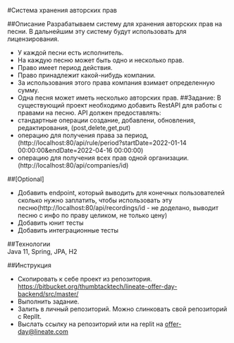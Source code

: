 #Система хранения авторских прав

##Описание
Разрабатываем систему для хранения авторских прав на песни. В дальнейшим эту систему будут использовать для лицензирования.
- У каждой песни есть исполнитель.
- На каждую песню может быть одно и несколько прав.
- Право имеет период действия.
- Право принадлежит какой-нибудь компании.
- За использования этого права компания взимает определенную сумму.
- Одна песня может иметь несколько авторских прав.
##Задание:
В существующий проект необходимо добавить RestAPI для работы с правами на песню. API должен предоставлять:
- стандартные операции  создание, добавлени, обновления, редактирования, (post,delete,get,put)
- операцию для получения права за период, (http://localhost:80/api/rule/period?startDate=2022-01-14 00:00:00&endDate=2022-04-16 00:00:00)
- операцию для получения всех прав одной организации. (http://localhost:80/api/companies/id)

##[Optional]
- Добавить endpoint, который выводить для конечных пользователей сколько нужно заплатить, чтобы использовать эту песню(http://localhost:80/api/recordings/id - не доделано, выводит песню с инфо по праву целиком, не только цену)
- Добавить юнит тесты
- Добавить интеграционные тесты

##Технологии   
Java 11, Spring, JPA, H2

##Инструкция
- Скопировать к себе проект из репозитория.
https://bitbucket.org/thumbtacktech/lineate-offer-day-backend/src/master/
- Выполнить задание.
- Залить в личный репозиторий. Можно слинковать свой репозиторий с ReplIt.
- Выслать ссылку на репозиторий или на replit на offer-day@lineate.com

